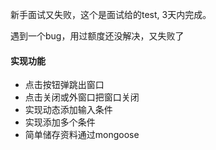 <p>新手面试又失败，这个是面试给的test, 3天内完成。</p>
<p>遇到一个bug，用过额度还没解决，又失败了</p>

#### 实现功能
* 点击按钮弹跳出窗口
* 点击关闭或外窗口把窗口关闭
* 实现动态添加输入条件
* 实现添加多个条件
* 简单储存资料通过mongoose

